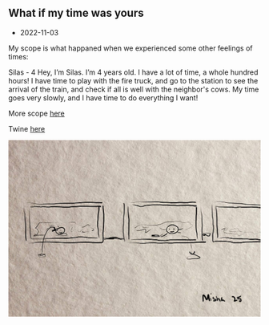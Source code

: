 ## What if my time was yours

- 2022-11-03

My scope is what happaned when we experienced some other feelings of times:

Silas - 4 
Hey, I’m Silas. I’m 4 years old. I have a lot of time, a whole hundred hours! I have time to play with the fire truck, and go to the station to see the arrival of the train, and check if all is well with the neighbor's cows. My time goes very slowly, and I have time to do everything I want!

More scope [here](https://github.com/MariiaGulkova/head-md-time-in-time-out/blob/main/process/scopes.md)

Twine [here](https://github.com/MariiaGulkova/head-md-time-in-time-out/blob/main/Prototypes/twine/what%20if%20i%20were%20you.html)

![Boat shedule](images/22-11-01/photo_2022-11-01-20.55.14.jpeg)